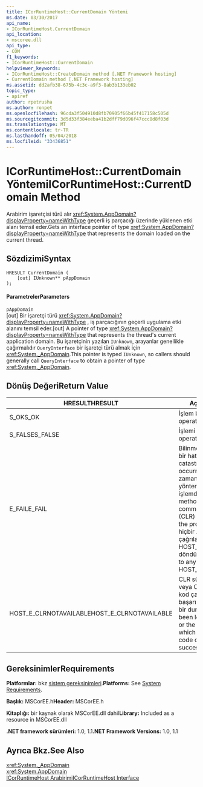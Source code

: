 ```yaml
---
title: ICorRuntimeHost::CurrentDomain Yöntemi
ms.date: 03/30/2017
api_name:
- ICorRuntimeHost.CurrentDomain
api_location:
- mscoree.dll
api_type:
- COM
f1_keywords:
- ICorRuntimeHost::CurrentDomain
helpviewer_keywords:
- ICorRuntimeHost::CreateDomain method [.NET Framework hosting]
- CurrentDomain method [.NET Framework hosting]
ms.assetid: dd2afb38-675b-4c3c-a9f3-8ab3b133eb02
topic_type:
- apiref
author: rpetrusha
ms.author: ronpet
ms.openlocfilehash: 96cda3f504910d8fb70905f66b45f417158c505d
ms.sourcegitcommit: 3d5d33f384eeba41b2dff79d096f47ccc8d8f03d
ms.translationtype: MT
ms.contentlocale: tr-TR
ms.lasthandoff: 05/04/2018
ms.locfileid: "33436851"
---
```

# <a name="icorruntimehostcurrentdomain-method"></a><span data-ttu-id="9626e-102">ICorRuntimeHost::CurrentDomain Yöntemi</span><span class="sxs-lookup"><span data-stu-id="9626e-102">ICorRuntimeHost::CurrentDomain Method</span></span>
<span data-ttu-id="9626e-103">Arabirim işaretçisi türü alır <xref:System.AppDomain?displayProperty=nameWithType> geçerli iş parçacığı üzerinde yüklenen etki alanı temsil eder.</span><span class="sxs-lookup"><span data-stu-id="9626e-103">Gets an interface pointer of type <xref:System.AppDomain?displayProperty=nameWithType> that represents the domain loaded on the current thread.</span></span>  
  
## <a name="syntax"></a><span data-ttu-id="9626e-104">Sözdizimi</span><span class="sxs-lookup"><span data-stu-id="9626e-104">Syntax</span></span>  
  
```  
HRESULT CurrentDomain (  
    [out] IUnknown** pAppDomain  
);  
```  
  
#### <a name="parameters"></a><span data-ttu-id="9626e-105">Parametreler</span><span class="sxs-lookup"><span data-stu-id="9626e-105">Parameters</span></span>  
 `pAppDomain`  
 <span data-ttu-id="9626e-106">[out] Bir işaretçi türü <xref:System.AppDomain?displayProperty=nameWithType> , iş parçacığının geçerli uygulama etki alanını temsil eder.</span><span class="sxs-lookup"><span data-stu-id="9626e-106">[out] A pointer of type <xref:System.AppDomain?displayProperty=nameWithType> that represents the thread's current application domain.</span></span> <span data-ttu-id="9626e-107">Bu işaretçinin yazılan `IUnknown`, arayanlar genellikle çağırmalıdır `QueryInterface` bir işaretçi türü almak için <xref:System._AppDomain>.</span><span class="sxs-lookup"><span data-stu-id="9626e-107">This pointer is typed `IUnknown`, so callers should generally call `QueryInterface` to obtain a pointer of type <xref:System._AppDomain>.</span></span>  
  
## <a name="return-value"></a><span data-ttu-id="9626e-108">Dönüş Değeri</span><span class="sxs-lookup"><span data-stu-id="9626e-108">Return Value</span></span>  
  
|<span data-ttu-id="9626e-109">HRESULT</span><span class="sxs-lookup"><span data-stu-id="9626e-109">HRESULT</span></span>|<span data-ttu-id="9626e-110">Açıklama</span><span class="sxs-lookup"><span data-stu-id="9626e-110">Description</span></span>|  
|-------------|-----------------|  
|<span data-ttu-id="9626e-111">S_OK</span><span class="sxs-lookup"><span data-stu-id="9626e-111">S_OK</span></span>|<span data-ttu-id="9626e-112">İşlem başarılı oldu.</span><span class="sxs-lookup"><span data-stu-id="9626e-112">The operation was successful.</span></span>|  
|<span data-ttu-id="9626e-113">S_FALSE</span><span class="sxs-lookup"><span data-stu-id="9626e-113">S_FALSE</span></span>|<span data-ttu-id="9626e-114">İşlemi tamamlayamadı.</span><span class="sxs-lookup"><span data-stu-id="9626e-114">The operation failed to complete.</span></span>|  
|<span data-ttu-id="9626e-115">E_FAIL</span><span class="sxs-lookup"><span data-stu-id="9626e-115">E_FAIL</span></span>|<span data-ttu-id="9626e-116">Bilinmeyen, geri dönülemez bir hata oluştu.</span><span class="sxs-lookup"><span data-stu-id="9626e-116">An unknown, catastrophic failure occurred.</span></span> <span data-ttu-id="9626e-117">Ortak dil çalışma zamanı (CLR), artık bir yöntem E_FAIL döndürürse, işlemde kullanılamaz.</span><span class="sxs-lookup"><span data-stu-id="9626e-117">If a method returns E_FAIL, the common language runtime (CLR) is no longer usable in the process.</span></span> <span data-ttu-id="9626e-118">Barındırma hiçbir API'leri yapılan sonraki çağrılar HOST_E_CLRNOTAVAILABLE döndürür.</span><span class="sxs-lookup"><span data-stu-id="9626e-118">Subsequent calls to any hosting APIs return HOST_E_CLRNOTAVAILABLE.</span></span>|  
|<span data-ttu-id="9626e-119">HOST_E_CLRNOTAVAILABLE</span><span class="sxs-lookup"><span data-stu-id="9626e-119">HOST_E_CLRNOTAVAILABLE</span></span>|<span data-ttu-id="9626e-120">CLR süreç içine yüklü değil veya CLR içinde yönetilen kod çalıştıramaz veya çağrı başarılı bir şekilde işlemek bir durumda.</span><span class="sxs-lookup"><span data-stu-id="9626e-120">The CLR has not been loaded into a process, or the CLR is in a state in which it cannot run managed code or process the call successfully.</span></span>|  
  
## <a name="requirements"></a><span data-ttu-id="9626e-121">Gereksinimler</span><span class="sxs-lookup"><span data-stu-id="9626e-121">Requirements</span></span>  
 <span data-ttu-id="9626e-122">**Platformlar:** bkz [sistem gereksinimleri](../../../../docs/framework/get-started/system-requirements.md).</span><span class="sxs-lookup"><span data-stu-id="9626e-122">**Platforms:** See [System Requirements](../../../../docs/framework/get-started/system-requirements.md).</span></span>  
  
 <span data-ttu-id="9626e-123">**Başlık:** MSCorEE.h</span><span class="sxs-lookup"><span data-stu-id="9626e-123">**Header:** MSCorEE.h</span></span>  
  
 <span data-ttu-id="9626e-124">**Kitaplığı:** bir kaynak olarak MSCorEE.dll dahil</span><span class="sxs-lookup"><span data-stu-id="9626e-124">**Library:** Included as a resource in MSCorEE.dll</span></span>  
  
 <span data-ttu-id="9626e-125">**.NET framework sürümleri:** 1.0, 1.1</span><span class="sxs-lookup"><span data-stu-id="9626e-125">**.NET Framework Versions:** 1.0, 1.1</span></span>  
  
## <a name="see-also"></a><span data-ttu-id="9626e-126">Ayrıca Bkz.</span><span class="sxs-lookup"><span data-stu-id="9626e-126">See Also</span></span>  
 <xref:System._AppDomain>  
 <xref:System.AppDomain>  
 [<span data-ttu-id="9626e-127">ICorRuntimeHost Arabirimi</span><span class="sxs-lookup"><span data-stu-id="9626e-127">ICorRuntimeHost Interface</span></span>](../../../../docs/framework/unmanaged-api/hosting/icorruntimehost-interface.md)
